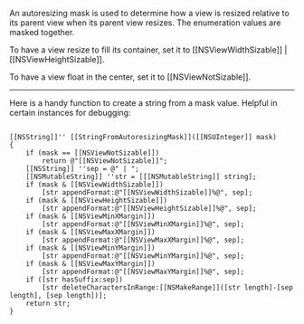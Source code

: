 An autoresizing mask is used to determine how a view is resized relative to its parent view when its parent view resizes. The enumeration values are masked together.

To have a view resize to fill its container, set it to [[NSViewWidthSizable]] | [[NSViewHeightSizable]].

To have a view float in the center, set it to [[NSViewNotSizable]].

----

Here is a handy function to create a string from a mask value. Helpful in certain instances for debugging:

<code>
[[NSString]]'' [[StringFromAutoresizingMask]]([[NSUInteger]] mask)
{
	if (mask == [[NSViewNotSizable]])
		return @"[[NSViewNotSizable]]";
	[[NSString]] ''sep = @" | ";
	[[NSMutableString]] ''str = [[[NSMutableString]] string];
	if (mask & [[NSViewWidthSizable]])
		[str appendFormat:@"[[NSViewWidthSizable]]%@", sep];
	if (mask & [[NSViewHeightSizable]])
		[str appendFormat:@"[[NSViewHeightSizable]]%@", sep];
	if (mask & [[NSViewMinXMargin]])
		[str appendFormat:@"[[NSViewMinXMargin]]%@", sep];
	if (mask & [[NSViewMaxXMargin]])
		[str appendFormat:@"[[NSViewMaxXMargin]]%@", sep];
	if (mask & [[NSViewMinYMargin]])
		[str appendFormat:@"[[NSViewMinYMargin]]%@", sep];
	if (mask & [[NSViewMaxYMargin]])
		[str appendFormat:@"[[NSViewMaxYMargin]]%@", sep];
	if ([str hasSuffix:sep])
		[str deleteCharactersInRange:[[NSMakeRange]]([str length]-[sep length], [sep length])];
	return str;
}
</code>